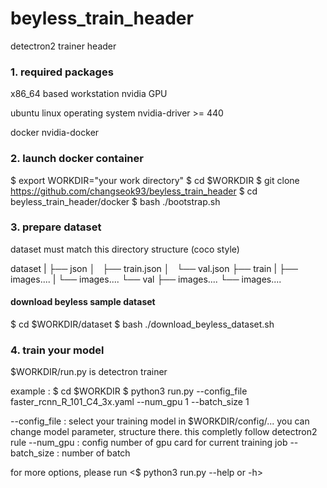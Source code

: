 # beyless_train_header
detectron2 trainer header

### 1. required packages
x86_64 based workstation
nvidia GPU

ubuntu linux operating system
nvidia-driver >= 440

docker
nvidia-docker

### 2. launch docker container
$ export WORKDIR="your work directory"
$ cd $WORKDIR
$ git clone https://github.com/changseok93/beyless_train_header
$ cd beyless_train_header/docker
$ bash ./bootstrap.sh


### 3. prepare dataset
dataset must match this directory structure (coco style)

dataset
|
├── json
│   ├── train.json
│   └── val.json
├── train
|   ├── images....
|   └── images....
└── val
    ├── images....
    └── images....
    
#### download beyless sample dataset
$ cd $WORKDIR/dataset
$ bash ./download_beyless_dataset.sh

### 4. train your model
$WORKDIR/run.py is detectron trainer

example : 
$ cd $WORKDIR
$ python3 run.py --config_file faster_rcnn_R_101_C4_3x.yaml --num_gpu 1 --batch_size 1

--config_file : select your training model in $WORKDIR/config/...  you can change model parameter, structure there. this completly follow detectron2 rule
--num_gpu : config number of gpu card for current training job
--batch_size : number of batch

for more options, please run <$ python3 run.py --help or -h> 

